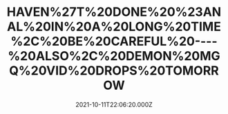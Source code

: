 ---
title: "HAVEN%27T%20DONE%20%23ANAL%20IN%20A%20LONG%20TIME%2C%20BE%20CAREFUL%20----%20ALSO%2C%20DEMON%20MGQ%20VID%20DROPS%20TOMORROW"
videoSrc: https://f000.backblazeb2.com/file/futureporn/projektmelody-chaturbate-2021-10-11.mp4
videoSrcHash: bafybeidm2k2x5pz6623a3pltxzhjghxj57sxdqzbyjq37hpuwshwjlhnr4?filename=projektmelody-chaturbate-20211011T220620Z-source.mp4
video720Hash: 
video480Hash: 
video360Hash: 
video240Hash: bafybeig6nddvx3lnkqvegmcfocxiyr7sh7fg4v6xfr5pbqvxcuhub3ifiq?filename=projektmelody-chaturbate-20211011T220620Z-240p.mp4
thinHash: 
thiccHash: bafkreibu7qxpkopza7exevwnf6pyfnte77yb42lvomodjczy4xccpdzph4?filename=20211011T220620Z-thicc.jpg
announceTitle: "Don%27t%20mind%20me%2C%20just%20doin%20my%20taxes"
announceUrl: https://twitter.com/ProjektMelody/status/1447685023059128320
date: 2021-10-11T22:06:20.000Z
note: 
video240TmpFilePath: 
tmpFilePath: /tmp/projektmelody-chaturbate-20211011T220620Z.mp4
layout: layouts/vod.njk
tags:
---